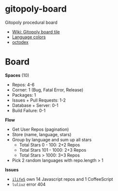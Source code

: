 # gitopoly-board
Gitopoly procedural board

- [Wiki: Gitopoly board tile](https://github.com/fork-n-play/fork-n-play.github.io/wiki/Gitopoly#board-tile)
- [Language colors](https://github.com/ozh/github-colors/blob/master/colors.json)
- [octodex](https://github.com/JordanAdams/octotab/blob/master/src/data/octodex.json)

# Board

**Spaces** (10)

- Repos: 4-6
- Corner: 1 (Bug, Fatal Error, Release)
- Packages: 1
- Issues + Pull Requests: 1-2
- Database + Server: 0-1
- Build Failure: 0-1

**Flow**

- Get User Repos (pagination)
- Store (name, language, stars)
- Group by language and sum up all stars
	- Total Stars 0 - 100: 2+2 Repos
	- Total Stars 101 - 1000: 2+3 Repos
	- Total Stars > 1000: 3+3 Repos
- Pick 2 random languages with repo.length > 1

**Issues**

- [`ilife5`](https://github.com/ilife5?utf8=%E2%9C%93&tab=repositories&q=&type=source&language=coffeescript) own 14 Javascript repos and 1 CoffeeScript
- `luliuz` error 404
